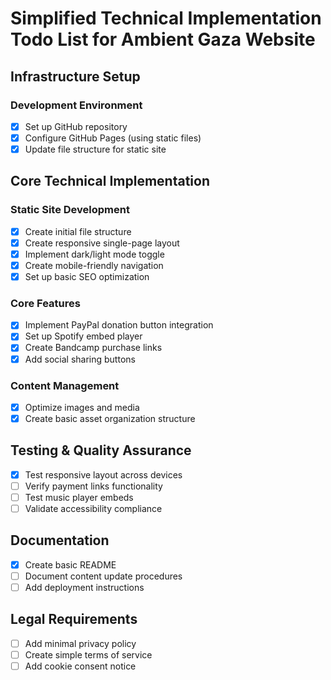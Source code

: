 # Simplified Technical Implementation Todo List for Ambient Gaza Website

## Infrastructure Setup

### Development Environment
- [x] Set up GitHub repository
- [x] Configure GitHub Pages (using static files)
- [x] Update file structure for static site

## Core Technical Implementation

### Static Site Development
- [x] Create initial file structure
- [x] Create responsive single-page layout
- [x] Implement dark/light mode toggle
- [x] Create mobile-friendly navigation
- [x] Set up basic SEO optimization

### Core Features
- [x] Implement PayPal donation button integration
- [x] Set up Spotify embed player
- [x] Create Bandcamp purchase links
- [x] Add social sharing buttons

### Content Management
- [x] Optimize images and media
- [x] Create basic asset organization structure

## Testing & Quality Assurance
- [x] Test responsive layout across devices
- [ ] Verify payment links functionality
- [ ] Test music player embeds
- [ ] Validate accessibility compliance

## Documentation
- [x] Create basic README
- [ ] Document content update procedures
- [ ] Add deployment instructions

## Legal Requirements
- [ ] Add minimal privacy policy
- [ ] Create simple terms of service
- [ ] Add cookie consent notice 